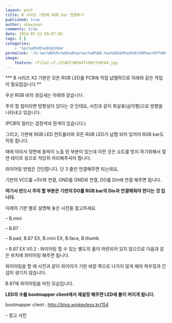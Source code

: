 ```yaml
---
layout: post
title: B 시리즈 기판에 RGB bar 연결하기
published: true
author: showjean
comments: true
date: 2014-07-23 09:07:02
tags: [ ]
categories:
    - '%ec%a0%95%eb%b3%b4'
permalink: '/b-%ec%8b%9c%eb%a6%ac%ec%a6%88-%ea%b8%b0%ed%8c%90%ec%97%90-rgb-bar-%ec%97%b0%ea%b2%b0%ed%95%98%ea%b8%b0'
image:
    feature: cfile2.uf.231AFC3B5447196F338F44.jpg
---
```

*** B 시리즈 X2 기판은 모든&nbsp;RGB LED를 PCB에 직접 납땜하므로 아래와 같은 작업이 필요없습니다.**





우선 RGB 바의 생김새는 아래와 같습니다.



주의 할 점이라면 방향성이 있다는 것 인데요, 사진과 같이 화살표(삼각형)으로 방향을 나타내고 있습니다.

(PCB의 컬러는 검정색과 흰색이 있습니다.)



그리고, 기판에 RGB LED 컨트롤러와 모든 RGB LED가 납땜 되어 있어야 RGB bar도 작동 합니다.




  





  






때에 따라서 뒷면에 동박이 노출 된 부분이 있는데 이런 곳은 쇼트를 방지 하기위해서 절연 테이프 등으로 적당히 처리해주셔야 합니다.


  






와이어링 방법은 간단합니다. 단&nbsp;3 줄만 연결해주면 되는데요,



기판의 VCC를 +5V와 연결, GND를 GND와 연결, DO를 Din에 연결 해주면 됩니다.



**여기서 반드시 주의 할 부분은 기판의 DO를 RGB bar의 Din과 연결해줘야 한다는 것 입니다.**



아래의 기판 별로 설명해 놓은 사진을 참고하세요.





&#8211; B.mini


  






&#8211; B.87


  






&#8211; B.pad, B.87 EX, B.mini EX, B.face, B.thumb


  






&#8211; B.87 EX V0.2 : 와이어링 할 수 있는 별도의 홀이 마련되어 있지 않으므로 다음과 같은 위치에 와이어링 해주면 됩니다.


  






 

와이어링을 할 때 사진과 같이 와이어가 기판 바깥 쪽으로 나가지 않게 해야 하우징과 간섭이 생기지 않습니다.




  






B.87에 와이어링을 마친 모습입니다.

**LED의 수를 bootmapper client에서 재설정 해주면 LED에 불이 켜지게 됩니다.**

bootmapper client :&nbsp;http://blog.winkeyless.kr/154




  






&#8211; 참고 사진




  









  












  









  









  









  









  









